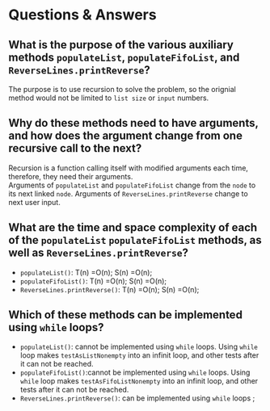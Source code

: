 # Questions & Answers

## What is the purpose of the various auxiliary methods `populateList`, `populateFifoList`, and `ReverseLines.printReverse`?
The purpose is to use recursion to solve the problem, so the orignial method would not be limited to `list size` or `input` numbers.

## Why do these methods need to have arguments, and how does the argument change from one recursive call to the next?
Recursion is a function calling itself with modified arguments each time, therefore, they need their arguments.<br>
Arguments of `populateList` and `populateFifoList` change from the `node` to its next linked `node`. Arguments of `ReverseLines.printReverse` change to next user input.

## What are the time and space complexity of each of the `populateList` `populateFifoList` methods, as well as `ReverseLines.printReverse`?
- `populateList()`: T(n) =O(n); S(n) =O(n);
- `populateFifoList()`: T(n) =O(n); S(n) =O(n);
- `ReverseLines.printReverse()`: T(n) =O(n); S(n) =O(n);

## Which of these methods can be implemented using `while` loops?
- `populateList()`: cannot be implemented using `while` loops. Using `while` loop makes `testAsListNonempty` into an infinit loop, and other tests after it can not be reached.
- `populateFifoList()`:cannot be implemented using `while` loops. Using `while` loop makes `testAsFifoListNonempty` into an infinit loop, and other tests after it can not be reached.
- `ReverseLines.printReverse()`: can be implemented using `while` loops ;